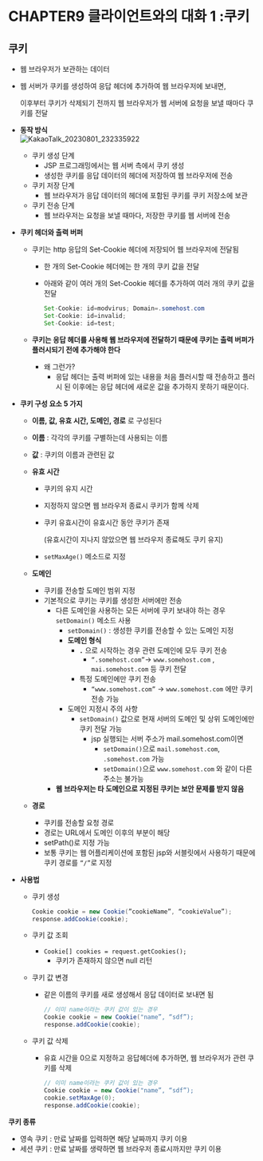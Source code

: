 # CHAPTER9 클라이언트와의 대화 1 :쿠키

## 쿠키

- 웹 브라우저가 보관하는 데이터
- 웹 서버가 쿠키를 생성하여 응답 헤더에 추가하여 웹 브라우저에 보내면,
    
    이후부터 쿠키가 삭제되기 전까지 웹 브라우저가 웹 서버에 요청을 보낼 때마다 쿠키를 전달
    
- **동작 방식**  
    ![KakaoTalk_20230801_232335922](https://github.com/HoChangSUNG/mentoring/assets/76422685/5899ddd8-68ee-489f-a50e-c60e1172c451)
    
    - 쿠키 생성 단계
        - JSP 프로그래밍에서는 웹 서버 측에서 쿠키 생성
        - 생성한 쿠키를 응답 데이터의 헤더에 저장하여 웹 브라우저에 전송
    - 쿠키 저장 단계
        - 웹 브라우저가 응답 데이터의 헤더에 포함된 쿠키를 쿠키 저장소에 보관
    - 쿠키 전송 단계
        - 웹 브라우저는 요청을 보낼 때마다, 저장한 쿠키를 웹 서버에 전송
- **쿠키 헤더와 출력 버퍼**
    - 쿠키는 http 응답의 Set-Cookie 헤더에 저장되어 웹 브라우저에 전달됨
        - 한 개의 Set-Cookie 헤더에는 한 개의 쿠키 값을 전달
        - 아래와 같이 여러 개의  Set-Cookie 헤더를 추가하여 여러 개의 쿠키 값을 전달
            
            ```java
            Set-Cookie: id=modvirus; Domain=.somehost.com
            Set-Cookie: id=invalid;
            Set-Cookie: id=test;
            ```
            
    - **쿠키는 응답 헤더를 사용해 웹 브라우저에 전달하기 때문에 쿠키는 출력 버퍼가 플러시되기 전에 추가해야 한다**
        - 왜 그런가?
            - 응답 헤더는 출력 버퍼에 있는 내용을 처음 플러시할 때 전송하고 플러시 된 이후에는 응답 헤더에 새로운 값을 추가하지 못하기 때문이다.
        
- **쿠키 구성 요소 5 가지**
    - **이름, 값, 유효 시간, 도메인, 경로** 로 구성된다
    - **이름** : 각각의 쿠키를 구별하는데 사용되는 이름
    - **값** : 쿠키의 이름과 관련된 값
    - **유효 시간**
        - 쿠키의 유지 시간
        - 지정하지 않으면 웹 브라우저 종료시 쿠키가 함께 삭제
        - 쿠키 유효시간이 유효시간 동안 쿠키가 존재
            
            (유효시간이 지나지 않았으면  웹 브라우저 종료해도 쿠키 유지)
            
        - `setMaxAge()` 메소드로 지정
    - **도메인**
        - 쿠키를 전송할 도메인 범위 지정
        - 기본적으로 쿠키는 쿠키를 생성한 서버에만 전송
            - 다른 도메인을 사용하는 모든 서버에 쿠키 보내야 하는 경우 `setDomain()` 메소드 사용
                - `setDomain()` : 생성한 쿠키를 전송할 수 있는 도메인 지정
                - **도메인 형식**
                    - **`.`** 으로 시작하는 경우 관련 도메인에 모두 쿠키 전송
                        - `“.somehost.com”`→ `www.somehost.com` , `mai.somehost.com` 등 쿠키 전달
                    - 특정 도메인에만 쿠키 전송
                        - `“www.somehost.com”` → `www.somehost.com` 에만 쿠키 전송 가능
                - 도메인 지정시 주의 사항
                    - `setDomain()` 값으로 현재 서버의 도메인 및 상위 도메인에만 쿠키 전달 가능
                        - jsp 실행되는 서버 주소가 mail.somehost.com이면
                            - `setDomain()`으로 `mail.somehost.com`, `.somehost.com` 가능
                            - `setDomain()`으로 `www.somehost.com` 와 같이 다른 주소는 불가능
            - **웹 브라우저는 타 도메인으로 지정된  쿠키는 보안 문제를 받지 않음**
    
    - **경로**
        - 쿠키를 전송할 요청 경로
        - 경로는 URL에서 도메인 이후의 부분이 해당
        - setPath()로 지정 가능
        - 보통 쿠키는 웹 어플리케이션에 포함된 jsp와 서블릿에서 사용하기 때문에 쿠키 경로를 `“/”`로 지정

- **사용법**
    - 쿠키 생성
        
        ```java
        Cookie cookie = new Cookie(”cookieName”, “cookieValue”);
        response.addCookie(cookie);
        ```
        
    - 쿠키 값 조회
        - `Cookie[] cookies = request.getCookies();`
            - 쿠키가 존재하지 않으면 null 리턴
    - 쿠키 값 변경
        - 같은 이름의 쿠키를 새로 생성해서 응답 데이터로 보내면 됨
            
            ```java
            // 이미 name이라는 쿠키 값이 있는 경우
            Cookie cookie = new Cookie("name”, “sdf”);
            response.addCookie(cookie);
            ```
            
    - 쿠키 값 삭제
        - 유효 시간을 0으로 지정하고 응답헤더에 추가하면, 웹 브라우저가 관련 쿠키를 삭제
            
            ```java
            // 이미 name이라는 쿠키 값이 있는 경우
            Cookie cookie = new Cookie("name”, “sdf”);
            cookie.setMaxAge(0);
            response.addCookie(cookie);
            ```
            

**쿠키 종류**

- 영속 쿠키 : 만료 날짜를 입력하면 해당 날짜까지 쿠키 이용
- 세션 쿠키 : 만료 날짜를 생략하면 웹 브라우저 종료시까지만 쿠키 이용
